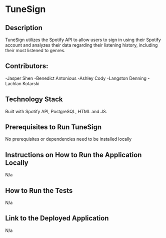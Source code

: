 # TuneSign
## Description
TuneSign utilizes the Spotify API to allow users to sign in using their Spotify account and analyzes their data regarding their listening history, including their most listened to genres.

## Contributors:
-Jasper Shen
-Benedict Antonious
-Ashley Cody
-Langston Denning
-Lachlan Kotarski

## Technology Stack
Built with Spotify API, PostgreSQL, HTML and JS.

## Prerequisites to Run TuneSign
No prerequisites or dependencies need to be installed locally

## Instructions on How to Run the Application Locally
N/a

## How to Run the Tests
N/a

## Link to the Deployed Application
N/a
